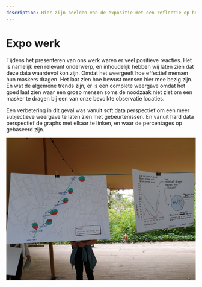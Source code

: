 ```yaml
---
description: Hier zijn beelden van de expositie met een reflectie op het werk
---
```


# Expo werk

  Tijdens het presenteren van ons werk waren er veel positieve reacties. Het is namelijk een relevant onderwerp, en inhoudelijk hebben wij laten zien dat deze data waardevol kon zijn. Omdat het weergeeft hoe effectief mensen hun maskers dragen. Het laat zien hoe bewust mensen hier mee bezig zijn.  En wat de algemene trends zijn, er is een complete weergave omdat het goed laat zien waar een groep mensen soms de noodzaak niet ziet om een masker te dragen bij een van onze bevolkte observatie locaties.  

Een verbetering in dit geval was vanuit soft data perspectief om een meer subjectieve weergave te laten zien met gebeurtenissen. En vanuit hard data perspectief de graphs met elkaar te linken, en waar de percentages op gebaseerd zijn. 

![](../../.gitbook/assets/20200904_144718.jpg)


